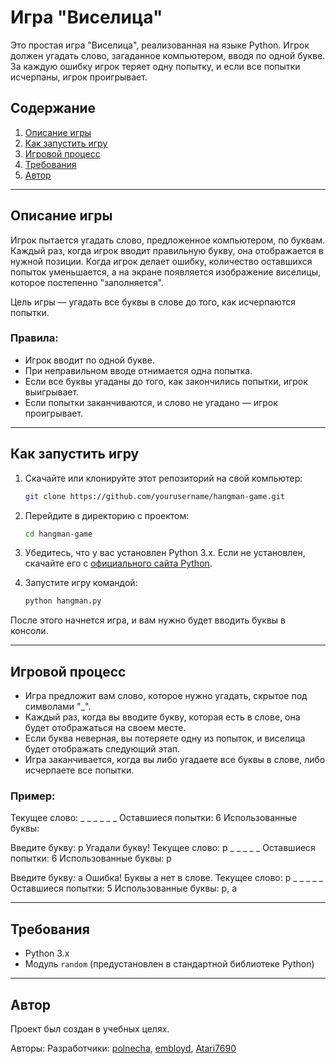 # Игра "Виселица"

Это простая игра "Виселица", реализованная на языке Python. Игрок должен угадать слово, загаданное компьютером, вводя по одной букве. За каждую ошибку игрок теряет одну попытку, и если все попытки исчерпаны, игрок проигрывает.

## Содержание

1. [Описание игры](#описание-игры)
2. [Как запустить игру](#как-запустить-игру)
3. [Игровой процесс](#игровой-процесс)
4. [Требования](#требования)
5. [Автор](#автор)

---

## Описание игры

Игрок пытается угадать слово, предложенное компьютером, по буквам. Каждый раз, когда игрок вводит правильную букву, она отображается в нужной позиции. Когда игрок делает ошибку, количество оставшихся попыток уменьшается, а на экране появляется изображение виселицы, которое постепенно "заполняется".

Цель игры — угадать все буквы в слове до того, как исчерпаются попытки.

### Правила:
- Игрок вводит по одной букве.
- При неправильном вводе отнимается одна попытка.
- Если все буквы угаданы до того, как закончились попытки, игрок выигрывает.
- Если попытки заканчиваются, и слово не угадано — игрок проигрывает.

---

## Как запустить игру

1. Скачайте или клонируйте этот репозиторий на свой компьютер:
    ```bash
    git clone https://github.com/yourusername/hangman-game.git
    ```

2. Перейдите в директорию с проектом:
    ```bash
    cd hangman-game
    ```

3. Убедитесь, что у вас установлен Python 3.x. Если не установлен, скачайте его с [официального сайта Python](https://www.python.org/downloads/).

4. Запустите игру командой:
    ```bash
    python hangman.py
    ```

После этого начнется игра, и вам нужно будет вводить буквы в консоли.

---

## Игровой процесс

- Игра предложит вам слово, которое нужно угадать, скрытое под символами "_".
- Каждый раз, когда вы вводите букву, которая есть в слове, она будет отображаться на своем месте.
- Если буква неверная, вы потеряете одну из попыток, и виселица будет отображать следующий этап.
- Игра заканчивается, когда вы либо угадаете все буквы в слове, либо исчерпаете все попытки.

### Пример:
Текущее слово: _ _ _ _ _ _ Оставшиеся попытки: 6 Использованные буквы:

Введите букву: p Угадали букву! Текущее слово: p _ _ _ _ _ Оставшиеся попытки: 6 Использованные буквы: p

Введите букву: a Ошибка! Буквы a нет в слове. Текущее слово: p _ _ _ _ _ Оставшиеся попытки: 5 Использованные буквы: p, a


---

## Требования

- Python 3.x
- Модуль `random` (предустановлен в стандартной библиотеке Python)

---

## Автор

Проект был создан в учебных целях.

Авторы: 
Разработчики: [polnecha](https://github.com/polnecha), [embloyd](https://github.com/embloyd), [Atari7690](https://github.com/Atari7690)
